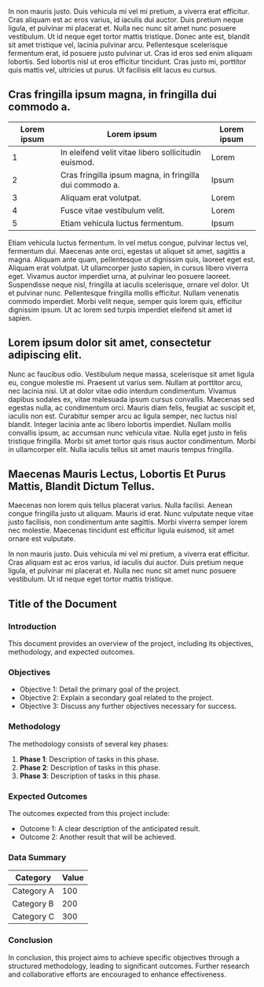 
In non mauris justo. Duis vehicula mi vel mi pretium, a viverra erat efficitur. Cras aliquam est ac eros varius, id iaculis dui auctor. Duis pretium neque ligula, et pulvinar mi placerat et. Nulla nec nunc sit amet nunc posuere vestibulum. Ut id neque eget tortor mattis tristique. Donec ante est, blandit sit amet tristique vel, lacinia pulvinar arcu. Pellentesque scelerisque fermentum erat, id posuere justo pulvinar ut. Cras id eros sed enim aliquam lobortis. Sed lobortis nisl ut eros efficitur tincidunt. Cras justo mi, porttitor quis mattis vel, ultricies ut purus. Ut facilisis elit lacus eu cursus.

## Cras fringilla ipsum magna, in fringilla dui commodo a.

| Lorem ipsum | Lorem ipsum | Lorem ipsum |
|-------------|-------------|-------------|
| 1           | In eleifend velit vitae libero sollicitudin euismod.   | Lorem       |
| 2           | Cras fringilla ipsum magna, in fringilla dui commodo a. | Ipsum       |
| 3           | Aliquam erat volutpat.                                  | Lorem       |
| 4           | Fusce vitae vestibulum velit.                           | Lorem       |
| 5           | Etiam vehicula luctus fermentum.                       | Ipsum       |

Etiam vehicula luctus fermentum. In vel metus congue, pulvinar lectus vel, fermentum dui. Maecenas ante orci, egestas ut aliquet sit amet, sagittis a magna. Aliquam ante quam, pellentesque ut dignissim quis, laoreet eget est. Aliquam erat volutpat. Ut ullamcorper justo sapien, in cursus libero viverra eget. Vivamus auctor imperdiet urna, at pulvinar leo posuere laoreet. Suspendisse neque nisl, fringilla at iaculis scelerisque, ornare vel dolor. Ut et pulvinar nunc. Pellentesque fringilla mollis efficitur. Nullam venenatis commodo imperdiet. Morbi velit neque, semper quis lorem quis, efficitur dignissim ipsum. Ut ac lorem sed turpis imperdiet eleifend sit amet id sapien.
## Lorem ipsum dolor sit amet, consectetur adipiscing elit.

Nunc ac faucibus odio. Vestibulum neque massa, scelerisque sit amet ligula eu, congue molestie mi. Praesent ut varius sem. Nullam at porttitor arcu, nec lacinia nisi. Ut at dolor vitae odio interdum condimentum. Vivamus dapibus sodales ex, vitae malesuada ipsum cursus convallis. Maecenas sed egestas nulla, ac condimentum orci. Mauris diam felis, feugiat ac suscipit et, iaculis non est. Curabitur semper arcu ac ligula semper, nec luctus nisl blandit. Integer lacinia ante ac libero lobortis imperdiet. Nullam mollis convallis ipsum, ac accumsan nunc vehicula vitae. Nulla eget justo in felis tristique fringilla. Morbi sit amet tortor quis risus auctor condimentum. Morbi in ullamcorper elit. Nulla iaculis tellus sit amet mauris tempus fringilla.

## Maecenas Mauris Lectus, Lobortis Et Purus Mattis, Blandit Dictum Tellus.

Maecenas non lorem quis tellus placerat varius. Nulla facilisi. Aenean congue fringilla justo ut aliquam. Mauris id erat. Nunc vulputate neque vitae justo facilisis, non condimentum ante sagittis. Morbi viverra semper lorem nec molestie. Maecenas tincidunt est efficitur ligula euismod, sit amet ornare est vulputate.

In non mauris justo. Duis vehicula mi vel mi pretium, a viverra erat efficitur. Cras aliquam est ac eros varius, id iaculis dui auctor. Duis pretium neque ligula, et pulvinar mi placerat et. Nulla nec nunc sit amet nunc posuere vestibulum. Ut id neque eget tortor mattis tristique.
## Title of the Document

### Introduction

This document provides an overview of the project, including its objectives, methodology, and expected outcomes.

### Objectives

- Objective 1: Detail the primary goal of the project.
- Objective 2: Explain a secondary goal related to the project.
- Objective 3: Discuss any further objectives necessary for success.

### Methodology

The methodology consists of several key phases:

1. **Phase 1**: Description of tasks in this phase.
2. **Phase 2**: Description of tasks in this phase.
3. **Phase 3**: Description of tasks in this phase.

### Expected Outcomes

The outcomes expected from this project include:

- Outcome 1: A clear description of the anticipated result.
- Outcome 2: Another result that will be achieved.

### Data Summary

| Category        | Value  |
|-----------------|--------|
| Category A      | 100    |
| Category B      | 200    |
| Category C      | 300    |

### Conclusion

In conclusion, this project aims to achieve specific objectives through a structured methodology, leading to significant outcomes. Further research and collaborative efforts are encouraged to enhance effectiveness.
